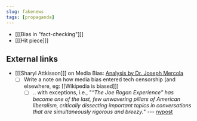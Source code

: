 ```yaml
---
slug: fakenews
tags: [propaganda]
---
```


- [[[Bias in "fact-checking"]]]
- [[[Hit piece]]]

## External links

- [[[Sharyl Attkisson]]] on Media Bias: [Analysis by Dr. Joseph Mercola](https://articles.mercola.com/sites/articles/archive/2020/11/22/sharyl-attkisson-media-bias.aspx)
  - [ ] Write a note on how media bias entered tech censorship (and elsewhere, eg: [[Wikipedia is biased]])
    - [ ] .. with exceptions, i.e., "*“The Joe Rogan Experience” has become one of the last, few unwavering pillars of American liberalism, critically dissecting important topics in conversations that are simultaneously rigorous and breezy.*" --- [nypost](https://nypost.com/2020/12/05/why-the-left-is-lashing-out-at-joe-rogan-and-his-podcast/)
